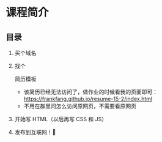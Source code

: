 # 课程简介

## 目录

1. 买个域名

2. 找个

   简历模板

   - 该简历已经无法访问了，做作业的时候看我的页面即可：<https://frankfang.github.io/resume-15-2/index.html>
   - 不用在群里问怎么访问原网页，不需要看原网页

3. 开始写 HTML（以后再写 CSS 和 JS）

4. 发布到互联网！🚀

